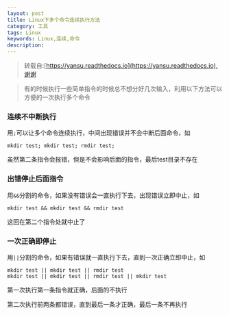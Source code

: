 ```yaml
---
layout: post
title: Linux下多个命令连续执行方法
category: 工具
tags: Linux
keywords: Linux,连续,命令
description:
---
```

> 转载自:[https://yansu.readthedocs.io](https://yansu.readthedocs.io),谢谢

> 有的时候执行一些简单指令的时候总不想分好几次输入，利用以下方法可以方便的一次执行多个命令

### 连续不中断执行

用`;`可以让多个命令连续执行，中间出现错误并不会中断后面命令，如

    mkdir test; mkdir test; rmdir test;

虽然第二条指令会报错，但是不会影响后面的指令，最后test目录不存在

### 出错停止后面指令

用`&&`分割的命令，如果没有错误会一直执行下去，出现错误立即中止，如

    mkdir test && mkdir test && rmdir test

这回在第二个指令处就中止了

### 一次正确即停止

用`||`分割的命令，如果有错误就一直执行下去，直到一次正确立即中止，如

    mkdir test || mkdir test || rmdir test
    mkdir test || mkdir test || rmdir test || mkdir test

第一次执行第一条指令就正确，后面的不执行

第二次执行前两条都错误，直到最后一条才正确，最后一条不再执行
